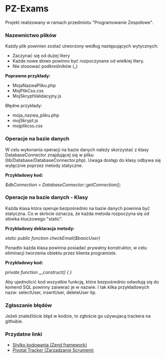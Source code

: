 PZ-Exams
========

Projekt realizowany w ramach przedmiotu "Programowanie Zespołowe".

### Nazewnictwo plików ###
Każdy plik powinien zostać utworzony według następujących wytycznych:
* Zaczynać się od dużej litery
* Każde nowe słowo powinno być rozpoczynane od wielkiej litery.
* Nie stosować podkreślników (_)

**Poprawne przykłady:**
* MojaNazwaPliku.php
* MojPlikCss.css
* MojSkryptValidacyjny.js

Błędne przykłady:
* moja_nazwa_pliku.php
* mojSkrypt.js
* mojplikcss.css

### Operacje na bazie danych ###
W celu wykonania operacji na bazie danych należy skorzystać z klasy DatabaseConnector znajdującej się w pliku (lib/Database/DatabaseConnector.php).
Uwaga dostęp do klasy odbywa się wyłącznie poprzez metody statyczne.

**Przykładowy kod:**

*$dbConnection = DatabaseConnector::getConnection();*

### Operacje na bazie danych - Klasy ###
Każda klasa która operuje bezpośrednio na bazie danych powinna być statyczna. 
Co w skrócie oznacza, że każda metoda rozpoczyna się od słówka kluczowego "static".

**Przykładowy deklaracja metody:**

*static public function checkEmail($basicUser)*

Ponadto każda klasa powinna posiadać prywatny konstruktor, w celu eliminacji tworzenia obiektu przez klienta programiste.

**Przykładowy kod:**

*private function __construct() { }*

Aby ujednolicić kod wszystkie funkcję, które bezpośrednio odwołują się do komend SQL powinny zaiwerać je w nazwie. I tak kilka przykładowych nazw: selectUser, insertUser, deleteUser itp.

### Zgłaszanie błędów ###
Jeżeli znaleźliście błąd w kodzie, to zgłoście go używujacą trackera na githubie.

### Przydatne linki ###
* [Stylko kodowania (Zend framework)](http://framework.zend.com/manual/1.12/en/coding-standard.coding-style.html)
* [Pivotal Tracker (Zarządzanie Scrumem)](http://www.pivotaltracker.com/)

